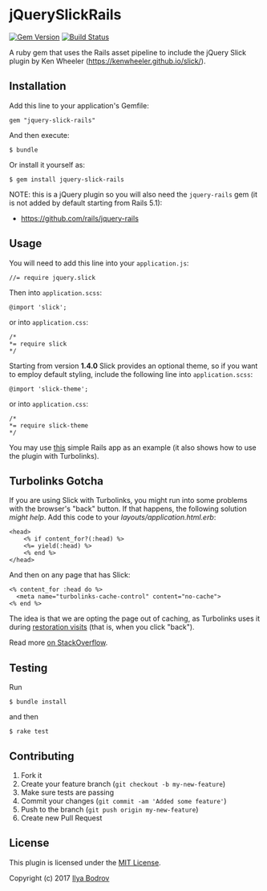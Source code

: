 # jQuerySlickRails

[![Gem Version](https://badge.fury.io/rb/jquery-slick-rails.svg)](http://badge.fury.io/rb/jquery-slick-rails)
[![Build Status](https://travis-ci.org/bodrovis/jquery-slick-rails.svg?branch=master)](https://travis-ci.org/bodrovis/jquery-slick-rails)

A ruby gem that uses the Rails asset pipeline to include the jQuery Slick plugin by Ken Wheeler
(https://kenwheeler.github.io/slick/).

## Installation

Add this line to your application's Gemfile:

    gem "jquery-slick-rails"

And then execute:

    $ bundle

Or install it yourself as:

    $ gem install jquery-slick-rails

NOTE: this is a jQuery plugin so you will also need the `jquery-rails` gem (it is not added by default starting from Rails 5.1):

* https://github.com/rails/jquery-rails

## Usage

You will need to add this line into your `application.js`:

    //= require jquery.slick

Then into `application.scss`:

    @import 'slick';

or into `application.css`:

    /*
    *= require slick
    */

Starting from version **1.4.0** Slick provides an optional theme, so if you want to employ default styling, include
the following line into `application.scss`:

    @import 'slick-theme';

or into `application.css`:

    /*
    *= require slick-theme
    */

 
You may use [this](https://github.com/bodrovis/jquery-slick-rails-demo) simple Rails app as an example
(it also shows how to use the plugin with Turbolinks).

## Turbolinks Gotcha

If you are using Slick with Turbolinks, you might run into some problems with the browser's "back" button.
If that happens, the following solution *might help*. Add this code to your *layouts/application.html.erb*:

    <head>
        <% if content_for?(:head) %>
        <%= yield(:head) %>
        <% end %>
    </head>

And then on any page that has Slick:

    <% content_for :head do %>
      <meta name="turbolinks-cache-control" content="no-cache">
    <% end %>
    
The idea is that we are opting the page out of caching, as Turbolinks uses it during [restoration visits](https://github.com/turbolinks/turbolinks#restoration-visits) (that is, when you click "back").

Read more [on StackOverflow](http://stackoverflow.com/questions/39627881/jquery-plugin-initialization-on-browser-back-button-for-turbolinks-rails-5).

## Testing

Run

    $ bundle install
    
and then

    $ rake test

## Contributing

1. Fork it
2. Create your feature branch (`git checkout -b my-new-feature`)
3. Make sure tests are passing
4. Commit your changes (`git commit -am 'Added some feature'`)
5. Push to the branch (`git push origin my-new-feature`)
6. Create new Pull Request

## License

This plugin is licensed under the [MIT License](https://github.com/bodrovis/jquery-slick-rails/blob/master/LICENSE.txt).

Copyright (c) 2017 [Ilya Bodrov](http://bodrovis.tech)
